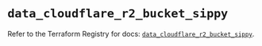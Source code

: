 # `data_cloudflare_r2_bucket_sippy`

Refer to the Terraform Registry for docs: [`data_cloudflare_r2_bucket_sippy`](https://registry.terraform.io/providers/cloudflare/cloudflare/5.9.0/docs/data-sources/r2_bucket_sippy).
